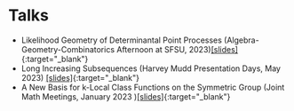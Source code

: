 # Talks

* Likelihood Geometry of Determinantal Point Processes (Algebra-Geometry-Combinatorics Afternoon at SFSU, 2023)[[slides]](slides/likelihood-geometry-of-dpp.pdf){:target="_blank"}
* Long Increasing Subsequences (Harvey Mudd Presentation Days, May 2023) [[slides]](slides/long-inc-subseq.pdf){:target="_blank"}
* A New Basis for k-Local Class Functions on the Symmetric Group (Joint Math Meetings, January 2023 )[[slides]](slides/k-local.pdf){:target="_blank"}